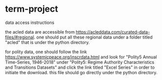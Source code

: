 # term-project

data access instructions

the acled data are accessible from https://acleddata.com/curated-data-files/#regional. one should put all these regional data under a folder titled "acled" that is under the python directory. 

for polity data, one should follow the link https://www.systemicpeace.org/inscrdata.html and look for "Polity5 Annual Time-Series, 1946-2018" under "Polity5: Regime Authority Characteristics and Transitions Datasets" and click the link titled "Excel Series" in order to initiate the download. this file should go directly under the python directory.
